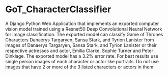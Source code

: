 # GoT_CharacterClassifier
A Django Python Web Application that implements an exported computer vision model trained using a Resnet50 Deep Convolutional Neural Network for image classification. The exported model can classify Game of Thrones Characters Danaerys Targaryen, Sansa Stark, and Tyrion Lanister from images of Danaerys Targaryen, Sansa Stark, and Tyrion Lanister or their respective actresses and actor, Emilia Clarke, Sophie Turner and Peter Dinklage. The exported model has a 3.2% error rate. For best results use single person images of each character or actor like portraits. Do not use images that have 2 or more of the 3 listed characters or actors in them.
